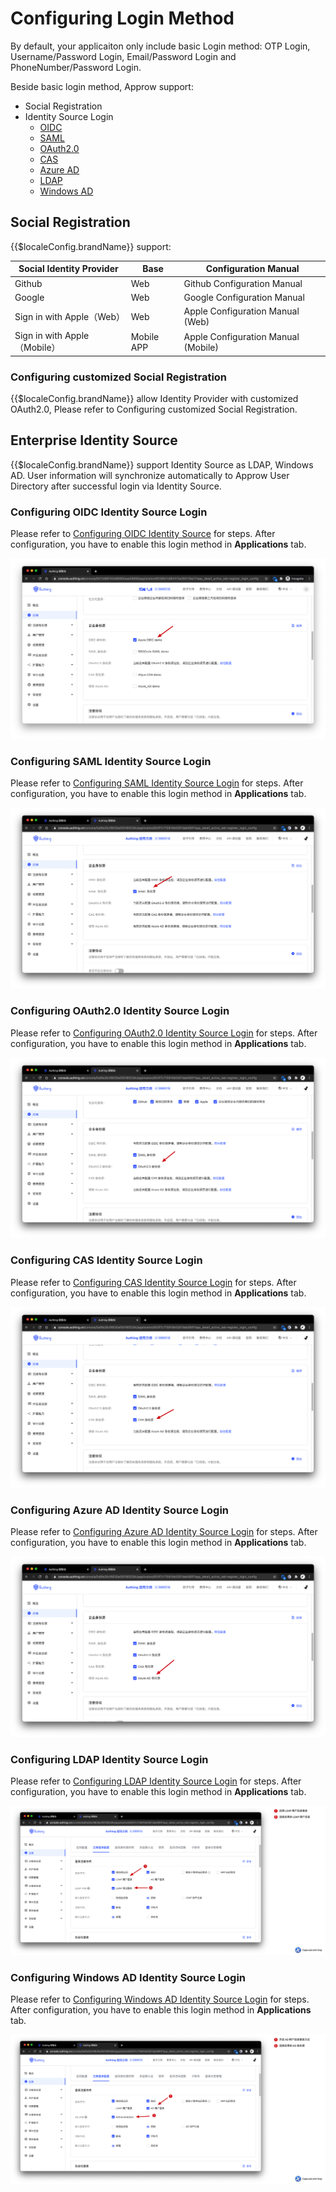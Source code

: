 # Configuring Login Method

<LastUpdated/>


By default, your applicaiton only include basic Login method: OTP Login, Username/Password Login, Email/Password Login and PhoneNumber/Password Login.

Beside basic login method, Approw support:
- Social Registration
- Identity Source Login
    - [OIDC](#添加-oidc-身份源登录)
    - [SAML](#添加-saml-身份源登录)
    - [OAuth2.0](#添加-oauth20-身份源登录)
    - [CAS](#添加-cas-身份源登录)
    - [Azure AD](#添加-微软-azure-ad-登录)
    - [LDAP](#添加-ldap-用户目录登录)
    - [Windows AD](#添加-windows-ad-用户目录登录)

## Social Registration

{{$localeConfig.brandName}} support:

| Social Identity Provider | Base | Configuration Manual |
| --- | --- | --- |
| Github | Web | Github Configuration Manual |
| Google | Web | Google Configuration Manual |
| Sign in with Apple（Web） | Web | Apple Configuration Manual (Web) |
| Sign in with Apple（Mobile） | Mobile APP | Apple Configuration Manual (Mobile) |

### Configuring customized Social Registration

{{$localeConfig.brandName}} allow Identity Provider with customized OAuth2.0, Please refer to <router-link to="/connections/custom-social-provider/" target="_blank">Configuring customized Social Registration</router-link>.


## Enterprise Identity Source

{{$localeConfig.brandName}} support Identity Source as LDAP, Windows AD. User information will synchronize automatically to Approw User Directory after successful login via Identity Source.

### Configuring OIDC Identity Source Login

Please refer to [Configuring OIDC Identity Source](/connections/oidc/) for steps. After configuration, you have to enable this login method in **Applications** tab.

![](./images/Xnip2021-03-05_13-23-10.png)

### Configuring SAML Identity Source Login

Please refer to [Configuring SAML Identity Source Login](/connections/oidc/) for steps. After configuration, you have to enable this login method in **Applications** tab.

![](./images/Xnip2021-03-03_21-01-20.png)

### Configuring OAuth2.0 Identity Source Login

Please refer to [Configuring OAuth2.0 Identity Source Login](/connections/oidc/) for steps. After configuration, you have to enable this login method in **Applications** tab.

![](./images/Xnip2021-03-03_21-05-05.png)

### Configuring CAS Identity Source Login

Please refer to [Configuring CAS Identity Source Login](/connections/oidc/) for steps. After configuration, you have to enable this login method in **Applications** tab.

![](./images/Xnip2021-03-03_21-05-54.png)


### Configuring Azure AD Identity Source Login

Please refer to [Configuring Azure AD Identity Source Login](/connections/oidc/) for steps. After configuration, you have to enable this login method in **Applications** tab.

![](./images/Xnip2021-03-03_21-07-47.png)

### Configuring LDAP Identity Source Login

Please refer to [Configuring LDAP Identity Source Login](/connections/oidc/) for steps. After configuration, you have to enable this login method in **Applications** tab.

![](./images/Xnip2021-03-03_21-10-03.png)


### Configuring Windows AD Identity Source Login

Please refer to [Configuring Windows AD Identity Source Login](/connections/oidc/) for steps. After configuration, you have to enable this login method in **Applications** tab.

![](./images/Xnip2021-03-03_21-09-06.png)